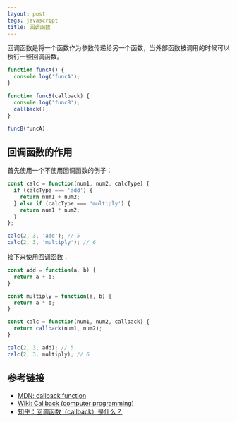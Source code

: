 ```yaml
---
layout: post
tags: javascript
title: 回调函数 
---
```

回调函数是将一个函数作为参数传递给另一个函数，当外部函数被调用的时候可以执行一些回调函数。

```js
function funcA() {
  console.log('funcA');
}

function funcB(callback) {
  console.log('funcB');
  callback();
}

funcB(funcA);
```

## 回调函数的作用
首先使用一个不使用回调函数的例子：
```js
const calc = function(num1, num2, calcType) {
  if (calcType === 'add') {
    return num1 + num2;
  } else if (calcType === 'multiply') {
    return num1 * num2;
  }
};

calc(2, 3, 'add'); // 5
calc(2, 3, 'multiply'); // 6
```

接下来使用回调函数：
```js
const add = function(a, b) {
  return a + b;
}

const multiply = function(a, b) {
  return a * b;
}

const calc = function(num1, num2, callback) {
  return callback(num1, num2);
}

calc(2, 3, add); // 5
calc(2, 3, multiply); // 6
```

## 参考链接
- [MDN: callback function](https://developer.mozilla.org/en-US/docs/Glossary/Callback_function)
- [Wiki: Callback (computer programming)](https://en.wikipedia.org/wiki/Callback_(computer_programming))
- [知乎：回调函数（callback）是什么？](https://www.zhihu.com/question/19801131)